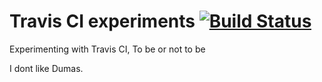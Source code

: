 Travis CI experiments [![Build Status](https://travis-ci.org/ryzy/travis-ci.svg?branch=master)](https://travis-ci.org/ryzy/travis-ci)
=====================

Experimenting with Travis CI, To be or not to be

I dont like Dumas.
